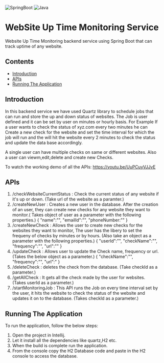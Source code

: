 ![SpringBoot](https://img.shields.io/badge/Spring_Boot-F2F4F9?style=for-the-badge&logo=spring-boot)
![Java](https://img.shields.io/badge/java-%23ED8B00.svg?style=for-the-badge&logo=java&logoColor=white)
# WebSite Up Time Monitoring Service
Website Up Time Monitoring backend service using Spring Boot that can track uptime of any website.

## Contents

- [Introduction](#introduction)
- [APIs](#apis)
- [Running The Application](#sending-pairings-programmatically-via-outlook-with-zoom-integration)

## Introduction

In this backend service we have used Quartz library to schedule jobs that can run and store the up and down status of websites. The Job is user defined and it can be set by user on minutes or hourly basis. For Example If a user wants to check the status of xyz.com every two minutes he can Create a new check for the website and set the time interval for which the job will run and the will hit the website every 2 minutes to check the status and update the data base accordingly.

A single user can have multiple checks on same or different websites. Also a user can viewm,edit,delete and create new Checks.

To watch the working demo of all the APIs: https://youtu.be/UuPCuyVJJvE

## APIs

1. /checkWebsiteCurrentStatus : Check the current status of any website if it's up or down. (Take url of the website as a paramter.)
2. /createNewUser : Creates a new user in the database. After the creation of an user, they can create new checks for any website they want to monitor.( Takes object of user as a parameter with the following properties.)
{
  "name":"",
  "emailId":"",
  "phoneNumber:""
}
3. /createNewCheck : Allows the user to create new checks for the websites they want to monitor, The user has the libery to set the frequeny of checks by minutes or by hours. (Also take an object as a parameter with the following properties.)
{
  "userId":"",
  "checkName":"",
  "frequency":"",
  "url":""
}
4. /updateCheck : Allows user to update the Check name, frequency or url. (Takes the below object as a parameter.)
{
  "checkName":"",
  "frequency":"",
  "url":"
}
5. /deleteCheck : deletes the check from the database. (Take checkId as a parameter.)
6. /getAllCheck : It gets all the check made by the user for websites. (Takes userId as a parameter.)
7. /startMonitoringJob : This API runs the Job on every time interval set by the user, it hits the website to check the status of the website and updates it on to the database. (Takes checkId as a parameter.)


## Running The Application

To run the application, follow the below steps:

1. Open the project in Intellij.
2. Let it install all the dependencies like quartz,H2 etc.
3. When the build is complete run the application.
4. From the console copy the H2 Database code and paste in the H2 console to access the database.

